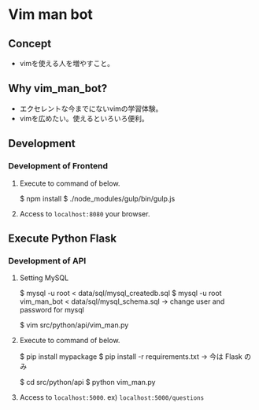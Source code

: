 # Vim man bot


## Concept

- vimを使える人を増やすこと。


## Why vim_man_bot?

- エクセレントな今までにないvimの学習体験。
- vimを広めたい。使えるといろいろ便利。


## Development

### Development of Frontend

1) Execute to command of below.

    $ npm install
    $ ./node_modules/gulp/bin/gulp.js

2) Access to `localhost:8080` your browser.


## Execute Python Flask

### Development of API

1) Setting MySQL

    $ mysql -u root < data/sql/mysql_createdb.sql
    $ mysql -u root vim_man_bot < data/sql/mysql_schema.sql
    -> change user and password for mysql

    $ vim src/python/api/vim_man.py

2) Execute to command of below.

    $ pip install mypackage
    $ pip install -r requirements.txt
    -> 今は Flask のみ

    $ cd src/python/api
    $ python vim_man.py

3) Access to `localhost:5000`. ex) `localhost:5000/questions`
   

